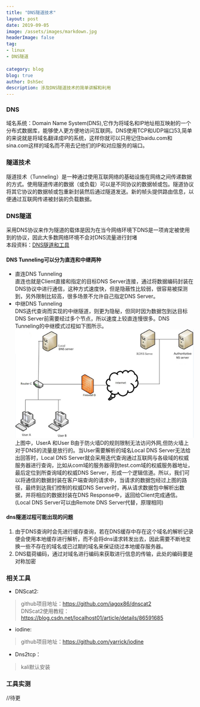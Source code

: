 ```yaml
---
title: "DNS隧道技术"
layout: post
date: 2019-09-05
image: /assets/images/markdown.jpg
headerImage: false
tag:
- linux
- DNS隧道

category: blog
blog: true
author: DshSec
description: 涉及DNS隧道技术的简单讲解和利用
---
```



### DNS

域名系统：Domain Name System(DNS),它作为将域名和IP地址相互映射的一个分布式数据库，能够使人更方便地访问互联网。DNS使用TCP和UDP端口53,简单的来说就是将域名翻译成IP的系统，这样你就可以只用记住baidu.com和sina.com这样的域名而不用去记他们的IP和对应服务的端口。  

### 隧道技术
 隧道技术（Tunneling）是一种通过使用互联网络的基础设施在网络之间传递数据的方式。使用隧道传递的数据（或负载）可以是不同协议的数据帧或包。隧道协议将其它协议的数据帧或包重新封装然后通过隧道发送。新的帧头提供路由信息，以便通过互联网传递被封装的负载数据。  
### DNS隧道
采用DNS协议来作为隧道的载体是因为在当今网络环境下DNS是一项肯定被使用到的协议，因此大多数网络环境不会对DNS流量进行封堵  
本段资料：[DNS隧道和工具](https://www.cnblogs.com/bonelee/p/7651746.html)   

#### DNS Tunneling可以分为直连和中继两种
+  直连DNS Tunneling     
直连也就是Client直接和指定的目标DNS Server连接，通过将数据编码封装在DNS协议中进行通信，这种方式速度快，但是隐蔽性比较弱，很容易被探测到，另外限制比较高，很多场景不允许自己指定DNS Server。  
+ 中继DNS Tunneling    
DNS迭代查询而实现的中继隧道，则更为隐秘，但同时因为数据包到达目标DNS Server前需要经过多个节点，所以速度上较直连慢很多。DNS Tunneling的中继模式过程如下图所示。    
![Full-width image](/assets/img/docs/DNStunnel/1.png)  
上图中，UserA 和User B由于防火墙D的规则限制无法访问外网,但防火墙上对于DNS的流量是放行的。当User需要解析的域名Local DNS Server无法给出回答时，Local DNS Server就会采用迭代查询通过互联网与各级域的权威服务器进行查询，比如从com域的服务器得到test.com域的权威服务器地址，最后定位到所查询域的权威DNS Server，形成一个逻辑信道。所以，我们可以将通信的数据封装在客户端查询的请求中，当请求的数据包经过上图的路径，最终到达我们控制的权威DNS Server时，再从请求数据包中解析出数据，并将相应的数据封装在DNS Response中，返回给Client完成通信。(Local DNS Server可以由Remote DNS Server代替，原理相同)  
#### dns隧道过程可能出现的问题   

 1. 由于DNS查询时会先进行缓存查询，若在DNS缓存中存在这个域名的解析记录便会使用本地缓存进行解析，而不会将dns请求转发出去，因此需要不断地变换一些不存在的域名或已过期的域名来保证绕过本地缓存服务器。   
 2. DNS载荷编码，通过对域名进行编码来获取进行信息的传输，此处的编码要是对称加密  

###  相关工具  
+ DNScat2:
 >github项目地址：https://github.com/iagox86/dnscat2  
 DNScat2使用教程：https://blog.csdn.net/localhost01/article/details/86591685  

+ iodine:
> github项目地址：https://github.com/yarrick/iodine  

+ Dns2tcp：
> kali默认安装

### 工具实测
//待更
